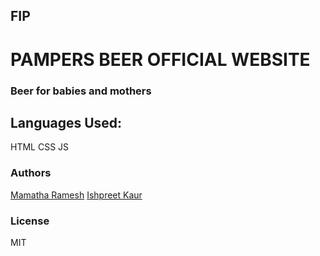 ##  FIP
# PAMPERS BEER OFFICIAL WEBSITE

### Beer for babies and mothers

## Languages Used:
HTML CSS JS

### Authors
[Mamatha Ramesh](https://github.com/M-Vaidehi-R)
[Ishpreet Kaur](https://github.com/ishpreetxo)

### License 
MIT



